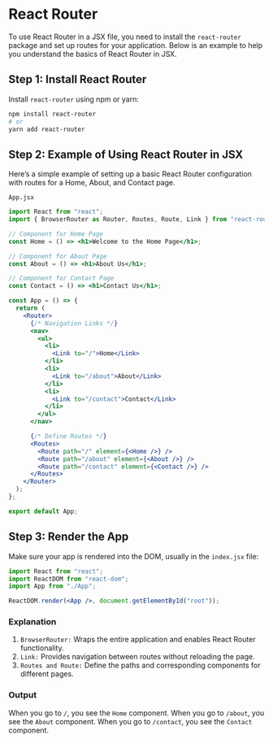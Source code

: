 # React Router

To use React Router in a JSX file, you need to install the `react-router` package and set up routes for your application. Below is an example to help you understand the basics of React Router in JSX.

## Step 1: Install React Router

Install `react-router` using npm or yarn:

```bash
npm install react-router
# or
yarn add react-router
```

## Step 2: Example of Using React Router in JSX

Here’s a simple example of setting up a basic React Router configuration with routes for a Home, About, and Contact page.

`App.jsx`

```jsx
import React from "react";
import { BrowserRouter as Router, Routes, Route, Link } from "react-router";

// Component for Home Page
const Home = () => <h1>Welcome to the Home Page</h1>;

// Component for About Page
const About = () => <h1>About Us</h1>;

// Component for Contact Page
const Contact = () => <h1>Contact Us</h1>;

const App = () => {
  return (
    <Router>
      {/* Navigation Links */}
      <nav>
        <ul>
          <li>
            <Link to="/">Home</Link>
          </li>
          <li>
            <Link to="/about">About</Link>
          </li>
          <li>
            <Link to="/contact">Contact</Link>
          </li>
        </ul>
      </nav>

      {/* Define Routes */}
      <Routes>
        <Route path="/" element={<Home />} />
        <Route path="/about" element={<About />} />
        <Route path="/contact" element={<Contact />} />
      </Routes>
    </Router>
  );
};

export default App;
```

## Step 3: Render the App

Make sure your app is rendered into the DOM, usually in the `index.jsx` file:

```jsx
import React from "react";
import ReactDOM from "react-dom";
import App from "./App";

ReactDOM.render(<App />, document.getElementById("root"));
```

### Explanation

1. `BrowserRouter:` Wraps the entire application and enables React Router functionality.
2. `Link:` Provides navigation between routes without reloading the page.
3. `Routes and Route:` Define the paths and corresponding components for different pages.

### Output

When you go to `/`, you see the `Home` component.
When you go to `/about`, you see the `About` component.
When you go to `/contact`, you see the `Contact` component.
